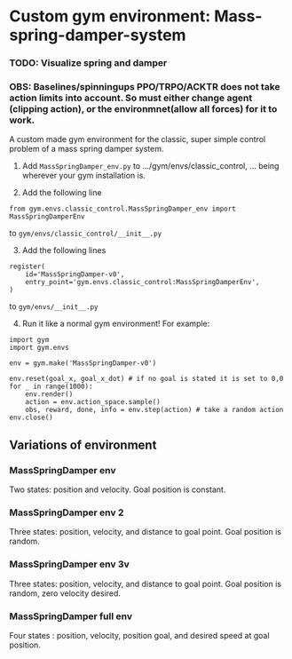 # Custom gym environment: Mass-spring-damper-system

### TODO: Visualize spring and damper

### OBS: Baselines/spinningups  PPO/TRPO/ACKTR does not take action limits into account. So must either change agent (clipping action), or the environmnet(allow all forces) for it to work.

A custom made gym environment for the classic, super simple control problem of a mass spring damper system. 




1. Add `MassSpringDamper_env.py` to .../gym/envs/classic_control, ... being wherever your gym installation is.

2. Add the following line
```
from gym.envs.classic_control.MassSpringDamper_env import MassSpringDamperEnv
```
to `gym/envs/classic_control/__init__.py`

3. Add the following lines
```
register(
    id='MassSpringDamper-v0',
    entry_point='gym.envs.classic_control:MassSpringDamperEnv',
)
```

to `gym/envs/__init__.py`

4. Run it like a normal gym environment! For example:
```
import gym
import gym.envs

env = gym.make('MassSpringDamper-v0')

env.reset(goal_x, goal_x_dot) # if no goal is stated it is set to 0,0
for _ in range(1000):
    env.render()
    action = env.action_space.sample()
    obs, reward, done, info = env.step(action) # take a random action
env.close()
```





## Variations of environment

### MassSpringDamper env
Two states: position and velocity. Goal position is constant.

### MassSpringDamper env 2
Three states: position, velocity, and distance to goal point. Goal position is random.

### MassSpringDamper env 3v
Three states: position, velocity, and distance to goal point. Goal position is random, zero velocity desired.

### MassSpringDamper full env
Four states : position, velocity, position goal, and desired speed at goal position.


